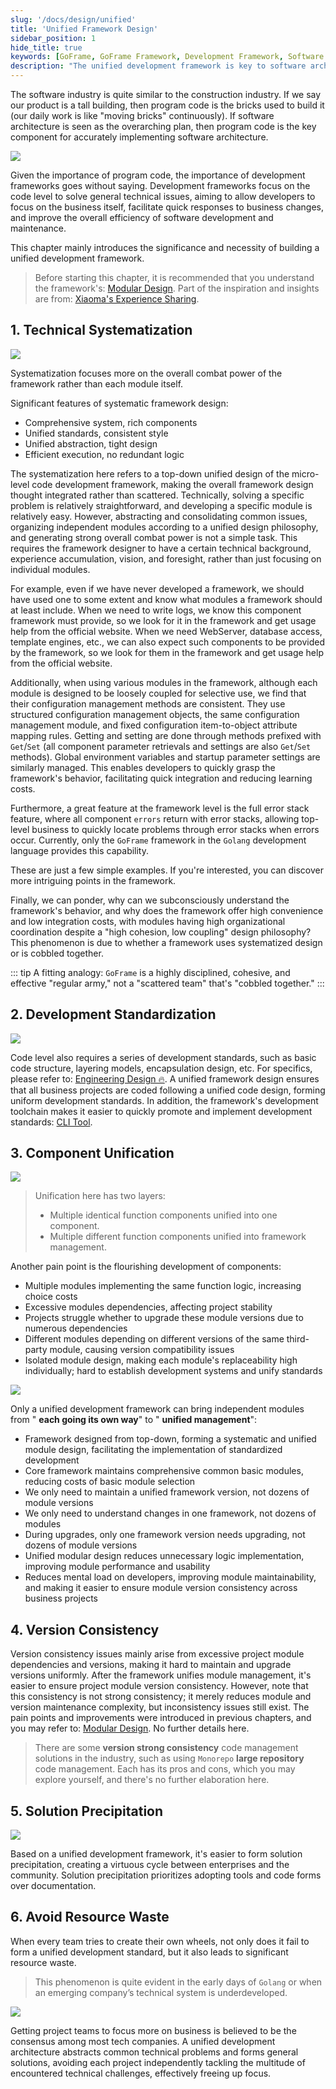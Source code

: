 ```yaml
---
slug: '/docs/design/unified'
title: 'Unified Framework Design'
sidebar_position: 1
hide_title: true
keywords: [GoFrame, GoFrame Framework, Development Framework, Software Architecture, Technical Systematization, Development Standardization, Component Unification, Version Consistency, Solution Precipitation, Resource Waste Avoidance]
description: "The unified development framework is key to software architecture and code development. Through technical systematization, development standardization, component unification, and version consistency, it achieves high coordination and maintainability, avoids resource waste, and helps development teams focus on business itself. This framework offers efficient error stack tracing capabilities and possesses strong combat power and cohesion, providing the foundation for a virtuous cycle between enterprises and the community. The GoFrame framework achieves these features and is an essential tool for modern software development."
---
```


The software industry is quite similar to the construction industry. If we say our product is a tall building, then program code is the bricks used to build it (our daily work is like "moving bricks" continuously). If software architecture is seen as the overarching plan, then program code is the key component for accurately implementing software architecture.

![](/markdown/8f8075c3f449ab501c9d25ce5050db52.png)

Given the importance of program code, the importance of development frameworks goes without saying. Development frameworks focus on the code level to solve general technical issues, aiming to allow developers to focus on the business itself, facilitate quick responses to business changes, and improve the overall efficiency of software development and maintenance.

This chapter mainly introduces the significance and necessity of building a unified development framework.

> Before starting this chapter, it is recommended that you understand the framework's: [Modular Design](模块化设计.md). Part of the inspiration and insights are from: [Xiaoma's Experience Sharing](../../community/社区投稿/Golang框架选型比较_goframe_beego_iris和gin.md).

## 1. Technical Systematization

![](/markdown/2b04e46ddf26d0d9233f84c9ba69c6f3.png)

Systematization focuses more on the overall combat power of the framework rather than each module itself.

Significant features of systematic framework design:

- Comprehensive system, rich components
- Unified standards, consistent style
- Unified abstraction, tight design
- Efficient execution, no redundant logic

The systematization here refers to a top-down unified design of the micro-level code development framework, making the overall framework design thought integrated rather than scattered. Technically, solving a specific problem is relatively straightforward, and developing a specific module is relatively easy. However, abstracting and consolidating common issues, organizing independent modules according to a unified design philosophy, and generating strong overall combat power is not a simple task. This requires the framework designer to have a certain technical background, experience accumulation, vision, and foresight, rather than just focusing on individual modules.

For example, even if we have never developed a framework, we should have used one to some extent and know what modules a framework should at least include. When we need to write logs, we know this component framework must provide, so we look for it in the framework and get usage help from the official website. When we need WebServer, database access, template engines, etc., we can also expect such components to be provided by the framework, so we look for them in the framework and get usage help from the official website.

Additionally, when using various modules in the framework, although each module is designed to be loosely coupled for selective use, we find that their configuration management methods are consistent. They use structured configuration management objects, the same configuration management module, and fixed configuration item-to-object attribute mapping rules. Getting and setting are done through methods prefixed with `Get`/`Set` (all component parameter retrievals and settings are also `Get`/`Set` methods). Global environment variables and startup parameter settings are similarly managed. This enables developers to quickly grasp the framework's behavior, facilitating quick integration and reducing learning costs.

Furthermore, a great feature at the framework level is the full error stack feature, where all component `errors` return with error stacks, allowing top-level business to quickly locate problems through error stacks when errors occur. Currently, only the `GoFrame` framework in the `Golang` development language provides this capability.

These are just a few simple examples. If you're interested, you can discover more intriguing points in the framework.

Finally, we can ponder, why can we subconsciously understand the framework's behavior, and why does the framework offer high convenience and low integration costs, with modules having high organizational coordination despite a "high cohesion, low coupling" design philosophy? This phenomenon is due to whether a framework uses systematized design or is cobbled together.

::: tip
A fitting analogy: `GoFrame` is a highly disciplined, cohesive, and effective "regular army," not a "scattered team" that's "cobbled together."
:::

## 2. Development Standardization

![](/markdown/5f76d7bd6d1a06dce9641fec0c497b77.png)

Code level also requires a series of development standards, such as basic code structure, layering models, encapsulation design, etc. For specifics, please refer to: [Engineering Design 🔥](工程开发设计/工程开发设计.md). A unified framework design ensures that all business projects are coded following a unified code design, forming uniform development standards. In addition, the framework's development toolchain makes it easier to quickly promote and implement development standards: [CLI Tool](../开发工具/开发工具.md).

## 3. Component Unification

![](/markdown/19cac91617dc457b461391e208b675b3.png)

> Unification here has two layers:
>
> - Multiple identical function components unified into one component.
> - Multiple different function components unified into framework management.

Another pain point is the flourishing development of components:

- Multiple modules implementing the same function logic, increasing choice costs
- Excessive modules dependencies, affecting project stability
- Projects struggle whether to upgrade these module versions due to numerous dependencies
- Different modules depending on different versions of the same third-party module, causing version compatibility issues
- Isolated module design, making each module's replaceability high individually; hard to establish development systems and unify standards

![](/markdown/1c16c5ec1bae23caaf9509673f782d0a.png)

Only a unified development framework can bring independent modules from " **each going its own way**" to " **unified management**":

- Framework designed from top-down, forming a systematic and unified module design, facilitating the implementation of standardized development
- Core framework maintains comprehensive common basic modules, reducing costs of basic module selection
- We only need to maintain a unified framework version, not dozens of module versions
- We only need to understand changes in one framework, not dozens of modules
- During upgrades, only one framework version needs upgrading, not dozens of module versions
- Unified modular design reduces unnecessary logic implementation, improving module performance and usability
- Reduces mental load on developers, improving module maintainability, and making it easier to ensure module version consistency across business projects

## 4. Version Consistency

Version consistency issues mainly arise from excessive project module dependencies and versions, making it hard to maintain and upgrade versions uniformly. After the framework unifies module management, it's easier to ensure project module version consistency. However, note that this consistency is not strong consistency; it merely reduces module and version maintenance complexity, but inconsistency issues still exist. The pain points and improvements were introduced in previous chapters, and you may refer to: [Modular Design](模块化设计.md). No further details here.

> There are some **version strong consistency** code management solutions in the industry, such as using `Monorepo` **large repository** code management. Each has its pros and cons, which you may explore yourself, and there's no further elaboration here.

## 5. Solution Precipitation

![](/markdown/642e90cfc4809a4f237073c7e80f25d5.png)

Based on a unified development framework, it's easier to form solution precipitation, creating a virtuous cycle between enterprises and the community. Solution precipitation prioritizes adopting tools and code forms over documentation.

## 6. Avoid Resource Waste

When every team tries to create their own wheels, not only does it fail to form a unified development standard, but it also leads to significant resource waste.

> This phenomenon is quite evident in the early days of `Golang` or when an emerging company’s technical system is underdeveloped.

![](/markdown/fb5e4135a82ff9ca41c79db9a4c6b89c.jpeg)

Getting project teams to focus more on business is believed to be the consensus among most tech companies. A unified development architecture abstracts common technical problems and forms general solutions, avoiding each project independently tackling the multitude of encountered technical challenges, effectively freeing up focus.